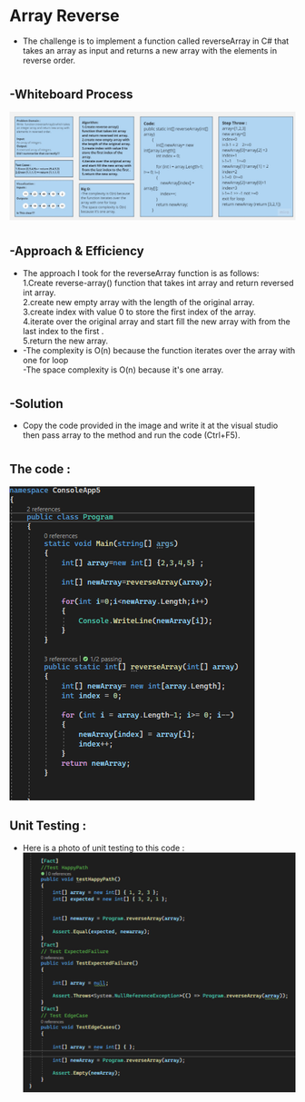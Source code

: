 # Array Reverse
+ The challenge is to implement a function called reverseArray in C# that takes an array as input and returns a new array with the elements in reverse order.

#
## -Whiteboard Process
![Reverse-Array](./ReverseArray-Whiteboard.jpg)

#
## -Approach & Efficiency
+ The approach I took for the reverseArray function is as follows:    
1.Create reverse-array() function that takes int array and return reversed int array.   
2.create new empty array with the length of the original array.    
3.create index with value 0 to store the first index of the array.    
4.iterate over the original array and start fill the new array with from the last index to the first .    
5.return the new array.   
+ -The complexity is O(n) because the function iterates over the array with one for loop    
-The space complexity is O(n) because it's one array.

#
## -Solution
+ Copy the code provided in the image and write it at the visual studio then pass array to the method and run the code (Ctrl+F5).
#
## The code :
![Reverse Array](./code.png)

## Unit Testing :
+ Here is a photo of unit testing to this code :      
![Unit Testing](./testingReverse.png)

